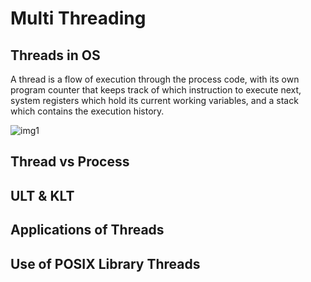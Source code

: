 # Multi Threading
## Threads in OS
A thread is a flow of execution through the process code, with its own program counter that keeps track of which instruction to execute next, system registers which hold its current working variables, and a stack which contains the execution history.

![img1](./images/img1.png)
## Thread vs Process

## ULT & KLT

## Applications of Threads

## Use of POSIX Library Threads

